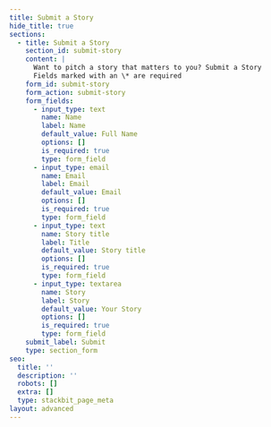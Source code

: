 ```yaml
---
title: Submit a Story
hide_title: true
sections:
  - title: Submit a Story
    section_id: submit-story
    content: |
      Want to pitch a story that matters to you? Submit a Story
      Fields marked with an \* are required
    form_id: submit-story
    form_action: submit-story
    form_fields:
      - input_type: text
        name: Name
        label: Name
        default_value: Full Name
        options: []
        is_required: true
        type: form_field
      - input_type: email
        name: Email
        label: Email
        default_value: Email
        options: []
        is_required: true
        type: form_field
      - input_type: text
        name: Story title
        label: Title
        default_value: Story title
        options: []
        is_required: true
        type: form_field
      - input_type: textarea
        name: Story
        label: Story
        default_value: Your Story
        options: []
        is_required: true
        type: form_field
    submit_label: Submit
    type: section_form
seo:
  title: ''
  description: ''
  robots: []
  extra: []
  type: stackbit_page_meta
layout: advanced
---
```

